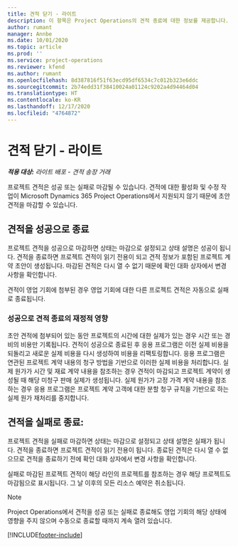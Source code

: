 ```yaml
---
title: 견적 닫기 - 라이트
description: 이 항목은 Project Operations의 견적 종료에 대한 정보를 제공합니다.
author: rumant
manager: Annbe
ms.date: 10/01/2020
ms.topic: article
ms.prod: ''
ms.service: project-operations
ms.reviewer: kfend
ms.author: rumant
ms.openlocfilehash: 8d387816f51f63ecd95df6534c7c012b323e6ddc
ms.sourcegitcommit: 2b74edd31f38410024a01124c9202a4d94464d04
ms.translationtype: HT
ms.contentlocale: ko-KR
ms.lasthandoff: 12/17/2020
ms.locfileid: "4764872"
---
```

# <a name="close-a-quote---lite"></a>견적 닫기 - 라이트

_**적용 대상:** 라이트 배포 - 견적 송장 거래_

프로젝트 견적은 성공 또는 실패로 마감될 수 있습니다. 견적에 대한 활성화 및 수정 작업이 Microsoft Dynamics 365 Project Operations에서 지원되지 않기 때문에 초안 견적을 마감할 수 있습니다.

## <a name="close-a-quote-as-won"></a>견적을 성공으로 종료

프로젝트 견적을 성공으로 마감하면 상태는 마감으로 설정되고 상태 설명은 성공이 됩니다. 견적을 종료하면 프로젝트 견적이 읽기 전용이 되고 견적 정보가 포함된 프로젝트 계약 초안이 생성됩니다. 마감된 견적은 다시 열 수 없기 때문에 확인 대화 상자에서 변경 사항을 확인합니다.

견적이 영업 기회에 첨부된 경우 영업 기회에 대한 다른 프로젝트 견적은 자동으로 실패로 종료됩니다.

### <a name="financial-impact-of-closing-a-quote-as-won"></a>성공으로 견적 종료의 재정적 영향

초안 견적에 첨부되어 있는 동안 프로젝트의 시간에 대한 실제가 있는 경우 시간 또는 경비의 비용만 기록됩니다. 견적이 성공으로 종료된 후 응용 프로그램은 이전 실제 비용을 되돌리고 새로운 실제 비용을 다시 생성하여 비용을 리팩토링합니다. 응용 프로그램은 연관된 프로젝트 계약 내용의 청구 방법을 기반으로 이러한 실제 비용을 처리합니다. 실제 원가가 시간 및 재료 계약 내용을 참조하는 경우 견적이 마감되고 프로젝트 계약이 생성될 때 해당 미청구 판매 실제가 생성됩니다. 실제 원가가 고정 가격 계약 내용을 참조하는 경우 응용 프로그램은 프로젝트 계약 고객에 대한 분할 청구 규칙을 기반으로 하는 실제 원가 재처리를 중지합니다.

## <a name="closing-a-quote-as-lost"></a>견적을 실패로 종료:

프로젝트 견적을 실패로 마감하면 상태는 마감으로 설정되고 상태 설명은 실패가 됩니다. 견적을 종료하면 프로젝트 견적이 읽기 전용이 됩니다. 종료된 견적은 다시 열 수 없으므로 견적을 종료하기 전에 확인 대화 상자에서 변경 사항을 확인합니다.

실패로 마감된 프로젝트 견적이 해당 라인의 프로젝트를 참조하는 경우 해당 프로젝트도 마감됨으로 표시됩니다. 그 날 이후의 모든 리소스 예약은 취소됩니다.

> [!NOTE]
> Project Operations에서 견적을 성공 또는 실패로 종료해도 영업 기회의 해당 상태에 영향을 주지 않으며 수동으로 종료할 때까지 계속 열려 있습니다.


[!INCLUDE[footer-include](../../includes/footer-banner.md)]